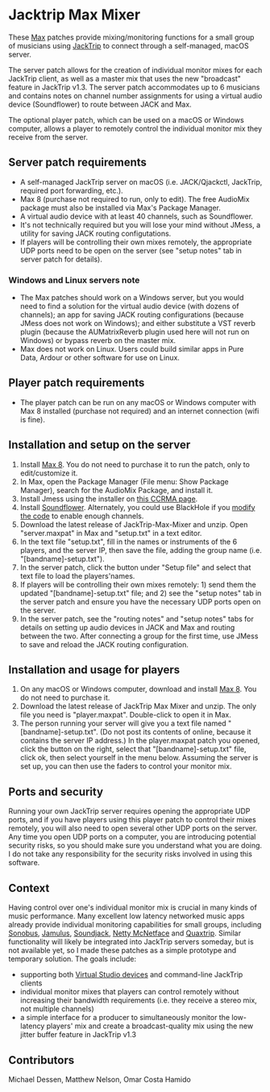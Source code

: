 # Jacktrip Max Mixer

These [Max](https://cycling74.com/products/max) patches provide mixing/monitoring functions for a small group of musicians using [JackTrip](https://www.jacktrip.org/index.html) to connect through a self-managed, macOS server. 

The server patch allows for the creation of individual monitor mixes for each JackTrip client, as well as a master mix that uses the new "broadcast" feature in JackTrip v1.3. The server patch accommodates up to 6 musicians and contains notes on channel number assignments for using a virtual audio device (Soundflower) to route between JACK and Max.

The optional player patch, which can be used on a macOS or Windows computer, allows a player to remotely control the individual monitor mix they receive from the server.

## Server patch requirements

* A self-managed JackTrip server on macOS (i.e. JACK/Qjackctl, JackTrip, required port forwarding, etc.).
* Max 8 (purchase not required to run, only to edit). The free AudioMix package must also be installed via Max's Package Manager.
* A virtual audio device with at least 40 channels, such as Soundflower.
* It's not technically required but you will lose your mind without JMess, a utility for saving JACK routing configutations.
* If players will be controlling their own mixes remotely, the appropriate UDP ports need to be open on the server (see "setup notes" tab in server patch for details).

### Windows and Linux servers note
* The Max patches should work on a Windows server, but you would need to find a solution for the virtual audio device (with dozens of channels); an app for saving JACK routing configurations (because JMess does not work on Windows); and either substitute a VST reverb plugin (because the AUMatrixReverb plugin used here will not run on Windows) or bypass reverb on the master mix.
* Max does not work on Linux. Users could build similar apps in Pure Data, Ardour or other software for use on Linux.

## Player patch requirements

* The player patch can be run on any macOS or Windows computer with Max 8 installed (purchase not required) and an internet connection (wifi is fine).

## Installation and setup on the server

1. Install [Max 8](https://cycling74.com/downloads). You do not need to purchase it to run the patch, only to edit/customize it.
2. In Max, open the Package Manager (File menu: Show Package Manager), search for the AudioMix Package, and install it.
3. Install Jmess using the installer on [this CCRMA page](https://ccrma.stanford.edu/software/jacktrip/osx/index.html).
4. Install [Soundflower](https://github.com/mattingalls/Soundflower). Alternately, you could use BlackHole if you [modify the code](https://github.com/ExistentialAudio/BlackHole/wiki/Change-the-Number-of-Channels) to enable enough channels.
5. Download the latest release of JackTrip-Max-Mixer and unzip. Open "server.maxpat" in Max and "setup.txt" in a text editor.
6. In the text file "setup.txt", fill in the names or instruments of the 6 players, and the server IP, then save the file, adding the group name (i.e. "[bandname]-setup.txt"). 
7. In the server patch, click the button under "Setup file" and select that text file to load the players'names.
7. If players will be controlling their own mixes remotely: 1) send them the updated "[bandname]-setup.txt" file; and 2) see the "setup notes" tab in the server patch and ensure you have the necessary UDP ports open on the server.
8. In the server patch, see the "routing notes" and "setup notes" tabs for details on setting up audio devices in JACK and Max and routing between the two. After connecting a group for the first time, use JMess to save and reload the JACK routing configuration.

## Installation and usage for players
1. On any macOS or Windows computer, download and install [Max 8](https://cycling74.com/downloads). You do not need to purchase it.
2. Download the latest release of JackTrip Max Mixer and unzip. The only file you need is "player.maxpat". Double-click to open it in Max.
3. The person running your server will give you a text file named "[bandname]-setup.txt". (Do not post its contents of online, because it contains the server IP address.) In the player.maxpat patch you opened, click the button on the right, select that "[bandname]-setup.txt" file, click ok, then select yourself in the menu below. Assuming the server is set up, you can then use the faders to control your monitor mix.

## Ports and security

Running your own JackTrip server requires opening the appropriate UDP ports, and if you have players using this player patch to control their mixes remotely, you will also need to open several other UDP ports on the server. Any time you open UDP ports on a computer, you are introducing potential security risks, so you should make sure you understand what you are doing. I do not take any responsibility for the security risks involved in using this software.

## Context

Having control over one's individual monitor mix is crucial in many kinds of music performance. Many excellent low latency networked music apps already provide individual monitoring capabilities for small groups, including [Sonobus](https://sonobus.net), [Jamulus](https://jamulus.io), [Soundjack](), [Netty McNetface](http://msp.ucsd.edu/tools/quacktrip/) and [Quaxtrip](https://github.com/damonholzborn/Quaxtrip). Similar functionality will likely be integrated into JackTrip servers someday, but is not available yet, so I made these patches as a simple prototype and temporary solution. The goals include:

* supporting both [Virtual Studio devices](https://www.jacktrip.org/studio.html) and command-line JackTrip clients
* individual monitor mixes that players can control remotely without increasing their bandwidth requirements (i.e. they receive a stereo mix, not multiple channels)
* a simple interface for a producer to simultaneously monitor the low-latency players' mix and create a broadcast-quality mix using the new jitter buffer feature in JackTrip v1.3

## Contributors
Michael Dessen, Matthew Nelson, Omar Costa Hamido
